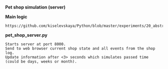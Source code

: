 **Pet shop simulation (server)**


**Main logic**
    
    https://github.com/kiselevskaya/Python/blob/master/experiments/20_abstract_factory_pattern/README.md

**pet_shop_server.py**

    Starts server at port 8000.
    Send to web browser current shop state and all events from the shop log. 
    Update information after <3> seconds which simulates passed time (could be days, weeks or month).
